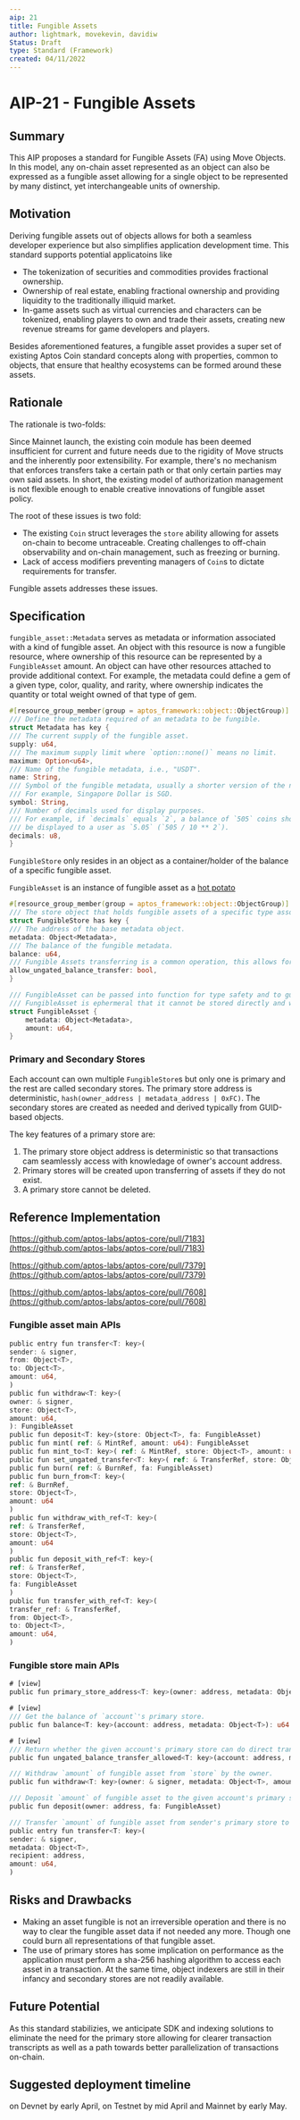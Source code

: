 ```yaml
---
aip: 21
title: Fungible Assets
author: lightmark, movekevin, davidiw
Status: Draft
type: Standard (Framework)
created: 04/11/2022
---
```


# AIP-21 - Fungible Assets

## Summary

This AIP proposes a standard for Fungible Assets (FA) using Move Objects. In this model, any on-chain asset represented as an object can also be expressed as a fungible asset allowing for a single object to be represented by many distinct, yet interchangeable units of ownership.

## Motivation

Deriving fungible assets out of objects allows for both a seamless developer experience but also simplifies application development time. This standard supports potential applicatoins like

- The tokenization of securities and commodities provides fractional ownership.
- Ownership of real estate, enabling fractional ownership and providing liquidity to the traditionally illiquid market.
- In-game assets such as virtual currencies and characters can be tokenized, enabling players to own and trade their   assets, creating new revenue streams for game developers and players.

Besides aforementioned features, a fungible asset provides a super set of existing Aptos Coin standard concepts along with properties, common to objects, that ensure that healthy ecosystems can be formed around these assets.

## Rationale

The rationale is two-folds:

Since Mainnet launch, the existing coin module has been deemed insufficient for current and future needs due to the rigidity of Move structs and the inherently poor extensibility. For example, there's no mechanism that enforces transfers take a certain path or that only certain parties may own said assets. In short, the existing model of authorization management is not flexible enough to enable creative innovations of fungible asset policy.

The root of these issues is two fold:
* The existing `Coin` struct leverages the `store` ability allowing for assets on-chain to become untraceable. Creating challenges to off-chain observability and on-chain management, such as freezing or burning.
* Lack of access modifiers preventing managers of `Coin`s to dictate requirements for transfer.

Fungible assets addresses these issues.

## Specification

`fungible_asset::Metadata` serves as metadata or information associated with a kind of fungible asset. An object with this resource is now a fungible resource, where ownership of this resource can be represented by a `FungibleAsset` amount. An object can have other resources attached to provide additional context. For example, the metadata could define a gem of a given type, color, quality, and rarity, where ownership indicates the quantity or total weight owned of that type of gem.

```rust
#[resource_group_member(group = aptos_framework::object::ObjectGroup)]
/// Define the metadata required of an metadata to be fungible.
struct Metadata has key {
/// The current supply of the fungible asset.
supply: u64,
/// The maximum supply limit where `option::none()` means no limit.
maximum: Option<u64>,
/// Name of the fungible metadata, i.e., "USDT".
name: String,
/// Symbol of the fungible metadata, usually a shorter version of the name.
/// For example, Singapore Dollar is SGD.
symbol: String,
/// Number of decimals used for display purposes.
/// For example, if `decimals` equals `2`, a balance of `505` coins should
/// be displayed to a user as `5.05` (`505 / 10 ** 2`).
decimals: u8,
}
```

`FungibleStore` only resides in an object as a container/holder of the balance of a specific fungible asset.

`FungibleAsset` is an instance of fungible asset as
a [hot potato](https://medium.com/@borispovod/move-hot-potato-pattern-bbc48a48d93c)

```rust
#[resource_group_member(group = aptos_framework::object::ObjectGroup)]
/// The store object that holds fungible assets of a specific type associated with an account.
struct FungibleStore has key {
/// The address of the base metadata object.
metadata: Object<Metadata>,
/// The balance of the fungible metadata.
balance: u64,
/// Fungible Assets transferring is a common operation, this allows for freezing/unfreezing accounts.
allow_ungated_balance_transfer: bool,
}

/// FungibleAsset can be passed into function for type safety and to guarantee a specific amount.
/// FungibleAsset is ephermeral that it cannot be stored directly and will have to be deposited back into a store.
struct FungibleAsset {
    metadata: Object<Metadata>,
    amount: u64,
}
```

### Primary and Secondary Stores

Each account can own multiple `FungibleStore`s but only one is primary and the rest are called secondary stores. The primary store address is deterministic, `hash(owner_address | metadata_address | 0xFC)`. The secondary stores are created as needed and derived typically from GUID-based objects.

The key features of a primary store are:

1. The primary store object address is deterministic so that transactions cam seamlessly access with knowledage of owner's account address.
2. Primary stores will be created upon transferring of assets if they do not exist.
3. A primary store cannot be deleted.

## Reference Implementation

[https://github.com/aptos-labs/aptos-core/pull/7183](https://github.com/aptos-labs/aptos-core/pull/7183)

[https://github.com/aptos-labs/aptos-core/pull/7379](https://github.com/aptos-labs/aptos-core/pull/7379)

[https://github.com/aptos-labs/aptos-core/pull/7608](https://github.com/aptos-labs/aptos-core/pull/7608)

### Fungible asset main APIs

```rust
public entry fun transfer<T: key>(
sender: & signer,
from: Object<T>,
to: Object<T>,
amount: u64,
)
public fun withdraw<T: key>(
owner: & signer,
store: Object<T>,
amount: u64,
): FungibleAsset
public fun deposit<T: key>(store: Object<T>, fa: FungibleAsset)
public fun mint( ref: & MintRef, amount: u64): FungibleAsset
public fun mint_to<T: key>( ref: & MintRef, store: Object<T>, amount: u64)
public fun set_ungated_transfer<T: key>( ref: & TransferRef, store: Object<T>, allow: bool)
public fun burn( ref: & BurnRef, fa: FungibleAsset)
public fun burn_from<T: key>(
ref: & BurnRef,
store: Object<T>,
amount: u64
)
public fun withdraw_with_ref<T: key>(
ref: & TransferRef,
store: Object<T>,
amount: u64
)
public fun deposit_with_ref<T: key>(
ref: & TransferRef,
store: Object<T>,
fa: FungibleAsset
)
public fun transfer_with_ref<T: key>(
transfer_ref: & TransferRef,
from: Object<T>,
to: Object<T>,
amount: u64,
)
```

### Fungible store main APIs

```rust
# [view]
public fun primary_store_address<T: key>(owner: address, metadata: Object<T>): address

# [view]
/// Get the balance of `account`'s primary store.
public fun balance<T: key>(account: address, metadata: Object<T>): u64

# [view]
/// Return whether the given account's primary store can do direct transfers.
public fun ungated_balance_transfer_allowed<T: key>(account: address, metadata: Object<T>): bool

/// Withdraw `amount` of fungible asset from `store` by the owner.
public fun withdraw<T: key>(owner: & signer, metadata: Object<T>, amount: u64): FungibleAsset

/// Deposit `amount` of fungible asset to the given account's primary store.
public fun deposit(owner: address, fa: FungibleAsset)

/// Transfer `amount` of fungible asset from sender's primary store to receiver's primary store.
public entry fun transfer<T: key>(
sender: & signer,
metadata: Object<T>,
recipient: address,
amount: u64,
)
```

## Risks and Drawbacks

- Making an asset fungible is not an irreversible operation and there is no way to clear the fungible asset data if not
  needed any more. Though one could burn all representations of that fungible asset.
- The use of primary stores has some implication on performance as the application must perform a sha-256 hashing algorithm to access each asset in a transaction. At the same time, object indexers are still in their infancy and secondary stores are not readily available.

## Future Potential

As this standard stabilizies, we anticipate SDK and indexing solutions to eliminate the need for the primary store allowing for clearer transaction transcripts as well as a path towards better parallelization of transactions on-chain.

## Suggested deployment timeline

on Devnet by early April, on Testnet by mid April and Mainnet by early May.
